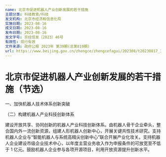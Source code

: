 ```yaml
---
name: 北京市促进机器人产业创新发展的若干措施
主题分类: 科技教育/科技
发文机构: 北京市经济和信息化局
实施日期: 2023-08-16
成文日期: 2023-08-16
发布日期: 2023-08-16
发文字号: 京经信发〔2023〕46号
有效性: 现行有效
文件来源: 政府公报 2023年 第39期(总第819期)
url: https://www.beijing.gov.cn/zhengce/zhengcefagui/202308/t20230817_3224212.html
---
```


# 北京市促进机器人产业创新发展的若干措施（节选）

一、加快机器人技术体系创新突破

（二）构建机器人产业科技创新体系

建设开放共享、协同创新的机器人产业科技创新体系。由机器人骨干企业牵头，整合国内外一流创新资源，组建人形机器人创新中心，开展关键共性技术研究。支持机器人企业与“智能机器人与系统高精尖创新中心”联合开展产业化攻关。支持机器人企业建设市级企业技术中心，以年度主营业务收入作为申报条件的可放宽至不低于 1 亿元。鼓励机器人企业参与各项开源项目，利用开放资源提升创新水平。
